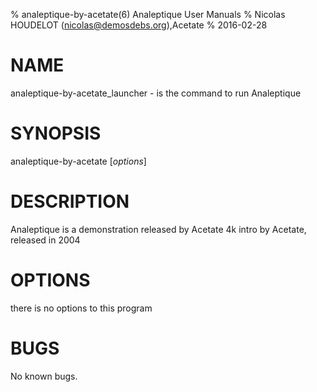 % analeptique-by-acetate(6) Analeptique User Manuals
% Nicolas HOUDELOT (nicolas@demosdebs.org),Acetate
% 2016-02-28

# NAME
analeptique-by-acetate_launcher - is the command to run Analeptique 

# SYNOPSIS
analeptique-by-acetate [*options*]

# DESCRIPTION
Analeptique  is a demonstration released by Acetate
4k intro by Acetate, released in 2004

# OPTIONS
there is no options to this program

# BUGS
No known bugs.
